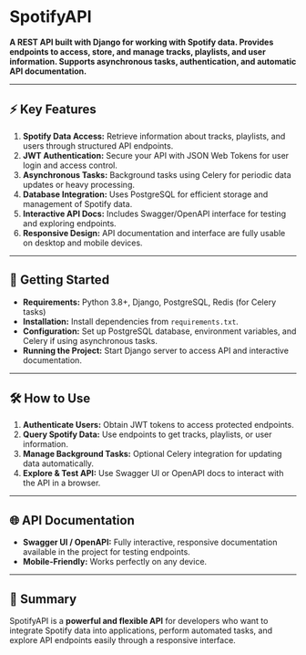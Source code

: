 # SpotifyAPI

__A REST API built with Django for working with Spotify data. Provides endpoints to access, store, and manage tracks, playlists, and user information. Supports asynchronous tasks, authentication, and automatic API documentation.__

---

## ⚡ Key Features

1. **Spotify Data Access:** Retrieve information about tracks, playlists, and users through structured API endpoints.
2. **JWT Authentication:** Secure your API with JSON Web Tokens for user login and access control.
3. **Asynchronous Tasks:** Background tasks using Celery for periodic data updates or heavy processing.
4. **Database Integration:** Uses PostgreSQL for efficient storage and management of Spotify data.
5. **Interactive API Docs:** Includes Swagger/OpenAPI interface for testing and exploring endpoints.
6. **Responsive Design:** API documentation and interface are fully usable on desktop and mobile devices.

---

## 🏁 Getting Started

* **Requirements:** Python 3.8+, Django, PostgreSQL, Redis (for Celery tasks)
* **Installation:** Install dependencies from `requirements.txt`.
* **Configuration:** Set up PostgreSQL database, environment variables, and Celery if using asynchronous tasks.
* **Running the Project:** Start Django server to access API and interactive documentation.

---

## 🛠 How to Use

1. **Authenticate Users:** Obtain JWT tokens to access protected endpoints.
2. **Query Spotify Data:** Use endpoints to get tracks, playlists, or user information.
3. **Manage Background Tasks:** Optional Celery integration for updating data automatically.
4. **Explore & Test API:** Use Swagger UI or OpenAPI docs to interact with the API in a browser.

---

## 🌐 API Documentation

* **Swagger UI / OpenAPI:** Fully interactive, responsive documentation available in the project for testing endpoints.
* **Mobile-Friendly:** Works perfectly on any device.

---

## 🎯 Summary

SpotifyAPI is a **powerful and flexible API** for developers who want to integrate Spotify data into applications, perform automated tasks, and explore API endpoints easily through a responsive interface.
